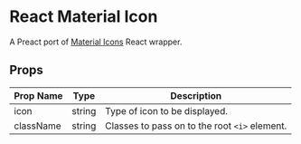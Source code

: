 # React Material Icon

A Preact port of  [Material Icons](http://material.io/tools/icons) React wrapper.

## Props

Prop Name | Type | Description
--- | --- | ---
icon | string | Type of icon to be displayed.
className | string | Classes to pass on to the root `<i>` element.
